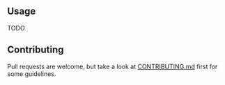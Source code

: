 ## Usage

TODO

## Contributing

Pull requests are welcome, but take a look at [CONTRIBUTING.md](https://github.com/AndrewRadev/igrep.vim/blob/master/CONTRIBUTING.md) first for some guidelines.
